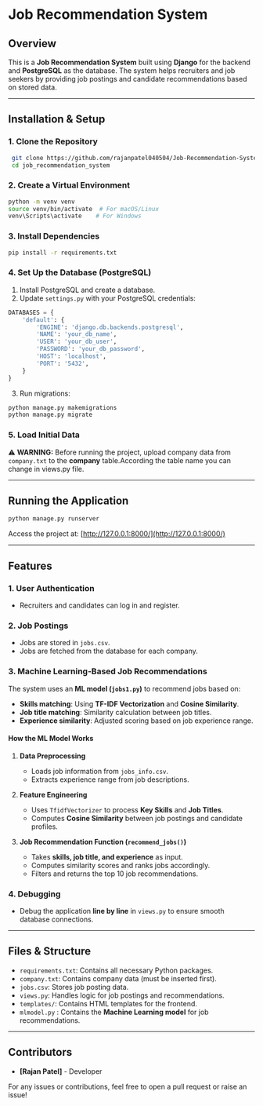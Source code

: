 # Job Recommendation System

## Overview
This is a **Job Recommendation System** built using **Django** for the backend and **PostgreSQL** as the database. The system helps recruiters and job seekers by providing job postings and candidate recommendations based on stored data.

---

## Installation & Setup

### **1. Clone the Repository**
```bash
 git clone https://github.com/rajanpatel040504/Job-Recommendation-System/tree/main
 cd job_recommendation_system
```

### **2. Create a Virtual Environment**
```bash
python -m venv venv
source venv/bin/activate  # For macOS/Linux
venv\Scripts\activate    # For Windows
```

### **3. Install Dependencies**
```bash
pip install -r requirements.txt
```

### **4. Set Up the Database (PostgreSQL)**
1. Install PostgreSQL and create a database.
2. Update `settings.py` with your PostgreSQL credentials:
```python
DATABASES = {
    'default': {
        'ENGINE': 'django.db.backends.postgresql',
        'NAME': 'your_db_name',
        'USER': 'your_db_user',
        'PASSWORD': 'your_db_password',
        'HOST': 'localhost',
        'PORT': '5432',
    }
}
```
3. Run migrations:
```bash
python manage.py makemigrations
python manage.py migrate
```

### **5. Load Initial Data**
⚠️ **WARNING:** Before running the project, upload company data from `company.txt` to the **company** table.According the table name you can change in views.py file.


---

## Running the Application
```bash
python manage.py runserver
```
Access the project at: [http://127.0.0.1:8000/](http://127.0.0.1:8000/)

---

## Features
### **1. User Authentication**
- Recruiters and candidates can log in and register.

### **2. Job Postings**
- Jobs are stored in `jobs.csv`.
- Jobs are fetched from the database for each company.

### **3. Machine Learning-Based Job Recommendations**
The system uses an **ML model (`jobs1.py`)** to recommend jobs based on:
- **Skills matching**: Using **TF-IDF Vectorization** and **Cosine Similarity**.
- **Job title matching**: Similarity calculation between job titles.
- **Experience similarity**: Adjusted scoring based on job experience range.

#### **How the ML Model Works**
1. **Data Preprocessing**  
   - Loads job information from `jobs_info.csv`.  
   - Extracts experience range from job descriptions.  

2. **Feature Engineering**  
   - Uses `TfidfVectorizer` to process **Key Skills** and **Job Titles**.  
   - Computes **Cosine Similarity** between job postings and candidate profiles.  

3. **Job Recommendation Function (`recommend_jobs()`)**  
   - Takes **skills, job title, and experience** as input.  
   - Computes similarity scores and ranks jobs accordingly.  
   - Filters and returns the top 10 job recommendations.  

### **4. Debugging**
- Debug the application **line by line** in `views.py` to ensure smooth database connections.

---

## Files & Structure
- `requirements.txt`: Contains all necessary Python packages.
- `company.txt`: Contains company data (must be inserted first).
- `jobs.csv`: Stores job posting data.
- `views.py`: Handles logic for job postings and recommendations.
- `templates/`: Contains HTML templates for the frontend.
- `mlmodel.py` : Contains the **Machine Learning model** for job recommendations.

---

## Contributors
- **[Rajan Patel]** - Developer

For any issues or contributions, feel free to open a pull request or raise an issue!


